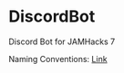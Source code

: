 # DiscordBot
Discord Bot for JAMHacks 7

Naming Conventions: [Link](https://www.30secondsofcode.org/articles/s/javascript-naming-conventions)
